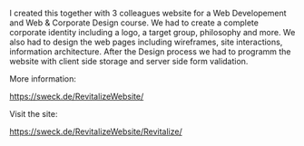 I created this together with 3 colleagues website for a Web Developement and Web & Corporate Design course. We had to create a complete corporate identity including a logo, a target group, philosophy and more. We also had to design the web pages including wireframes, site interactions, information architecture. After the Design process we had to programm the website with client side storage and server side form validation.

More information:

https://sweck.de/RevitalizeWebsite/

Visit the site: 

https://sweck.de/RevitalizeWebsite/Revitalize/
